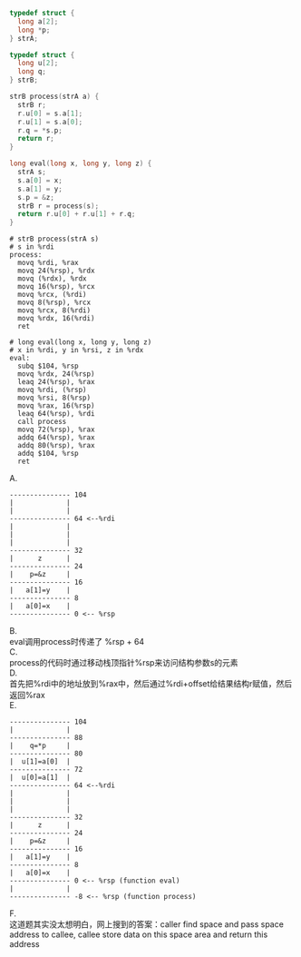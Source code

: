 ```c
typedef struct {
  long a[2];
  long *p;
} strA;

typedef struct {
  long u[2];
  long q;
} strB;

strB process(strA a) {
  strB r;
  r.u[0] = s.a[1];
  r.u[1] = s.a[0];
  r.q = *s.p;
  return r;
}

long eval(long x, long y, long z) {
  strA s;
  s.a[0] = x;
  s.a[1] = y;
  s.p = &z;
  strB r = process(s);
  return r.u[0] + r.u[1] + r.q;
}
```
```assembly
# strB process(strA s)
# s in %rdi
process:
  movq %rdi, %rax
  movq 24(%rsp), %rdx
  movq (%rdx), %rdx
  movq 16(%rsp), %rcx
  movq %rcx, (%rdi)
  movq 8(%rsp), %rcx
  movq %rcx, 8(%rdi)
  movq %rdx, 16(%rdi)
  ret

# long eval(long x, long y, long z)
# x in %rdi, y in %rsi, z in %rdx
eval:
  subq $104, %rsp
  movq %rdx, 24(%rsp)
  leaq 24(%rsp), %rax
  movq %rdi, (%rsp)
  movq %rsi, 8(%rsp)
  movq %rax, 16(%rsp)
  leaq 64(%rsp), %rdi
  call process
  movq 72(%rsp), %rax
  addq 64(%rsp), %rax
  addq 80(%rsp), %rax
  addq $104, %rsp
  ret
```

A.
```
--------------- 104
|             |
|             |
--------------- 64 <--%rdi
|             |
|             |
|             |
--------------- 32
|      z      |
--------------- 24
|    p=&z     |
--------------- 16
|   a[1]=y    |
--------------- 8
|   a[0]=x    |
--------------- 0 <-- %rsp
```
B.<br>
eval调用process时传递了 %rsp + 64<br>
C.<br>
process的代码时通过移动栈顶指针%rsp来访问结构参数s的元素<br>
D.<br>
首先把%rdi中的地址放到%rax中，然后通过%rdi+offset给结果结构r赋值，然后返回%rax<br>
E.
```
--------------- 104
|             |
--------------- 88
|    q=*p     |
--------------- 80
|  u[1]=a[0]  |
--------------- 72
|  u[0]=a[1]  |
--------------- 64 <--%rdi
|             |
|             |
|             |
--------------- 32
|      z      |
--------------- 24
|    p=&z     |
--------------- 16
|   a[1]=y    |
--------------- 8
|   a[0]=x    |
--------------- 0 <-- %rsp (function eval)
|             |
--------------- -8 <-- %rsp (function process)
```
F.<br>
这道题其实没太想明白，网上搜到的答案：caller find space and pass space address to callee, callee store data on this space area and return this address